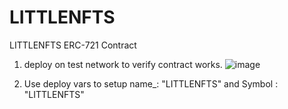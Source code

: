 # LITTLENFTS
LITTLENFTS ERC-721 Contract


1) deploy on test network to verify contract works. 
![image](https://user-images.githubusercontent.com/22354862/137597099-46c25f40-44b3-4c08-b0a2-e1d8286a88bc.png)









3) Use deploy vars to setup name_: "LITTLENFTS" and Symbol : "LITTLENFTS"
